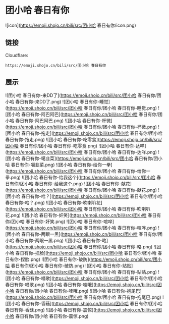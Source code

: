 # 团小哈 春日有你
![icon](https://emoji.shojo.cn/bili/src/团小哈 春日有你/icon.png)
## 链接
Cloudflare:
```
https://emoji.shojo.cn/bili/src/团小哈 春日有你
```
## 展示
![团小哈 春日有你-来DD了](https://emoji.shojo.cn/bili/src/团小哈 春日有你/团小哈 春日有你-来DD了.png)
![团小哈 春日有你-睡觉](https://emoji.shojo.cn/bili/src/团小哈 春日有你/团小哈 春日有你-睡觉.png)
![团小哈 春日有你-阿巴阿巴](https://emoji.shojo.cn/bili/src/团小哈 春日有你/团小哈 春日有你-阿巴阿巴.png)
![团小哈 春日有你-杯微](https://emoji.shojo.cn/bili/src/团小哈 春日有你/团小哈 春日有你-杯微.png)
![团小哈 春日有你-拖走](https://emoji.shojo.cn/bili/src/团小哈 春日有你/团小哈 春日有你-拖走.png)
![团小哈 春日有你-吃零食](https://emoji.shojo.cn/bili/src/团小哈 春日有你/团小哈 春日有你-吃零食.png)
![团小哈 春日有你-达咩](https://emoji.shojo.cn/bili/src/团小哈 春日有你/团小哈 春日有你-达咩.png)
![团小哈 春日有你-噶韭菜](https://emoji.shojo.cn/bili/src/团小哈 春日有你/团小哈 春日有你-噶韭菜.png)
![团小哈 春日有你-给你一拳](https://emoji.shojo.cn/bili/src/团小哈 春日有你/团小哈 春日有你-给你一拳.png)
![团小哈 春日有你-给我这个](https://emoji.shojo.cn/bili/src/团小哈 春日有你/团小哈 春日有你-给我这个.png)
![团小哈 春日有你-献花](https://emoji.shojo.cn/bili/src/团小哈 春日有你/团小哈 春日有你-献花.png)
![团小哈 春日有你-哈？](https://emoji.shojo.cn/bili/src/团小哈 春日有你/团小哈 春日有你-哈？.png)
![团小哈 春日有你-吹喇叭花](https://emoji.shojo.cn/bili/src/团小哈 春日有你/团小哈 春日有你-吹喇叭花.png)
![团小哈 春日有你-奸笑](https://emoji.shojo.cn/bili/src/团小哈 春日有你/团小哈 春日有你-奸笑.png)
![团小哈 春日有你-喧哗](https://emoji.shojo.cn/bili/src/团小哈 春日有你/团小哈 春日有你-喧哗.png)
![团小哈 春日有你-两眼一黑](https://emoji.shojo.cn/bili/src/团小哈 春日有你/团小哈 春日有你-两眼一黑.png)
![团小哈 春日有你-略](https://emoji.shojo.cn/bili/src/团小哈 春日有你/团小哈 春日有你-略.png)
![团小哈 春日有你-捏脸](https://emoji.shojo.cn/bili/src/团小哈 春日有你/团小哈 春日有你-捏脸.png)
![团小哈 春日有你-破防](https://emoji.shojo.cn/bili/src/团小哈 春日有你/团小哈 春日有你-破防.png)
![团小哈 春日有你-贴贴](https://emoji.shojo.cn/bili/src/团小哈 春日有你/团小哈 春日有你-贴贴.png)
![团小哈 春日有你-唱歌](https://emoji.shojo.cn/bili/src/团小哈 春日有你/团小哈 春日有你-唱歌.png)
![团小哈 春日有你-哇哦](https://emoji.shojo.cn/bili/src/团小哈 春日有你/团小哈 春日有你-哇哦.png)
![团小哈 春日有你-抱尾巴](https://emoji.shojo.cn/bili/src/团小哈 春日有你/团小哈 春日有你-抱尾巴.png)
![团小哈 春日有你-香菇](https://emoji.shojo.cn/bili/src/团小哈 春日有你/团小哈 春日有你-香菇.png)
![团小哈 春日有你-震惊](https://emoji.shojo.cn/bili/src/团小哈 春日有你/团小哈 春日有你-震惊.png)

